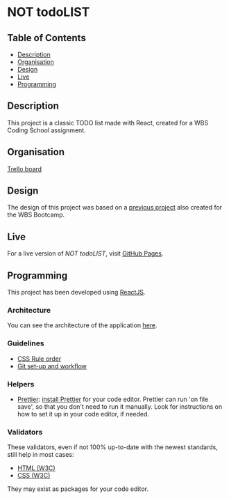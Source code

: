 # NOT todoLIST

## Table of Contents

- [Description](#description)
- [Organisation](#organisation)
- [Design](#design)
- [Live](#live)
- [Programming](#programming)

## Description

This project is a classic TODO list made with React, created for a WBS Coding School assignment.

## Organisation

[Trello board](https://trello.com/b/LT0UAVuc/todo-react)

## Design

The design of this project was based on a [previous project](https://klarmann1.github.io/ToDo-List/) also created for the WBS Bootcamp.

## Live

For a live version of _NOT todoLIST_, visit [GitHub Pages](https://Elie-Soued.github.io/TodoList_React).

## Programming

This project has been developed using [ReactJS](https://reactjs.org/).

### Architecture

You can see the architecture of the application [here](./doc/architecture.md).

### Guidelines

- [CSS Rule order](https://9elements.com/css-rule-order)
- [Git set-up and workflow](./doc/git.md)


### Helpers

- [Prettier](https://prettier.io/): [install Prettier](https://prettier.io/docs/en/editors.html) for your code editor. Prettier can run 'on file save', so that you don't need to run it manually. Look for instructions on how to set it up in your code editor, if needed.

### Validators

These validators, even if not 100% up-to-date with the newest standards, still help in most cases:

- [HTML (W3C)](https://validator.w3.org)
- [CSS (W3C)](https://jigsaw.w3.org/css-validator)

They may exist as packages for your code editor.
